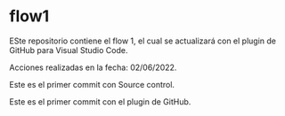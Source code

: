 # flow1
ESte repositorio contiene el flow 1, el cual se actualizará con el plugin de GitHub para Visual Studio Code.


Acciones realizadas en la fecha: 02/06/2022.

Este es el primer commit con Source control.

Este es el primer commit con el plugin de GitHub.
